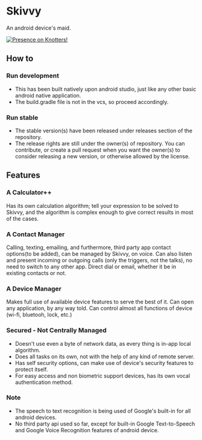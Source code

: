 # Skivvy
An android device's maid.


[![Presence on Knotters!](https://img.shields.io/static/v1?label=Knotters&message=Project&color=1657ce&link=https://knotters.org&style=for-the-badge)](https://knotters.org/projects/profile/skivvy)

## How to
### Run development
- This has been built natively upon android studio, just like any other basic android native application.
- The build.gradle file is not in the vcs, so proceed accordingly.

### Run stable
- The stable version(s) have been released under releases section of the repository.
- The release rights are still under the owner(s) of repository. You can contribute, or create a pull request when you want the owner(s) to consider releasing a new version, or otherwise allowed by the license.

## Features
### A Calculator++
Has its own calculation algorithm; tell your expression to be solved to Skivvy, and the algorithm is complex enough to give correct results in most of the cases.

### A Contact Manager
Calling, texting, emailing, and furthermore, third party app contact options(to be added), can be managed by Skivvy, on voice.
Can also listen and present incoming or outgoing calls (only the triggers, not the talks), no need to switch to any other app. Direct dial or email, whether it be in existing contacts or not.

### A Device Manager
Makes full use of available device features to serve the best of it. Can open any application, by any way told. Can control almost all functions of device (wi-fi, bluetooh, lock, etc.)

### Secured - Not Centrally Managed
- Doesn't use even a byte of network data, as every thing is in-app local algorithm. 
- Does all tasks on its own, not with the help of any kind of remote server.
- Has self security options, can make use of device's security features to protect itself.
- For easy access and non biometric support devices, has its own vocal authentication method.

### Note
- The speech to text recognition is being used of Google's built-in for all android devices.
- No third party api used so far, except for built-in Google Text-to-Speech and Google Voice Recognition features of android device.

